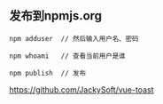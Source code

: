 ## 发布到npmjs.org
```
npm adduser  // 然后输入用户名、密码

npm whoami   // 查看当前用户是谁

npm publish  // 发布
```

https://github.com/JackySoft/vue-toast
